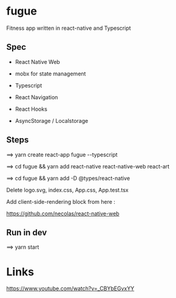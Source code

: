 # fugue

Fitness app written in react-native and Typescript

## Spec

- React Native Web

- mobx for state management

- Typescript

- React Navigation

- React Hooks

- AsyncStorage / Localstorage

## Steps

==> yarn create react-app fugue --typescript


==> cd fugue && yarn add react-native react-native-web react-art


==> cd fugue && yarn add -D @types/react-native

Delete logo.svg, index.css, App.css, App.test.tsx


Add client-side-rendering block from here : 

https://github.com/necolas/react-native-web


## Run in dev

==> yarn start


# Links

https://www.youtube.com/watch?v=_CBYbEGvxYY